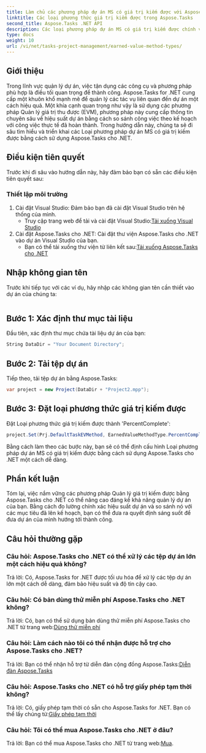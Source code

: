 ```yaml
---
title: Làm chủ các phương pháp dự án MS có giá trị kiếm được với Aspose.Tasks
linktitle: Các loại phương thức giá trị kiếm được trong Aspose.Tasks
second_title: Aspose.Tasks .NET API
description: Các loại phương pháp dự án MS có giá trị kiếm được chính với Aspose.Tasks cho .NET. Nâng cao hiệu quả quản lý dự án một cách dễ dàng.
type: docs
weight: 10
url: /vi/net/tasks-project-management/earned-value-method-types/
---
```

## Giới thiệu
Trong lĩnh vực quản lý dự án, việc tận dụng các công cụ và phương pháp phù hợp là điều tối quan trọng để thành công. Aspose.Tasks for .NET cung cấp một khuôn khổ mạnh mẽ để quản lý các tác vụ liên quan đến dự án một cách hiệu quả. Một khía cạnh quan trọng như vậy là sử dụng các phương pháp Quản lý giá trị thu được (EVM), phương pháp này cung cấp thông tin chuyên sâu về hiệu suất dự án bằng cách so sánh công việc theo kế hoạch với công việc thực tế đã hoàn thành. Trong hướng dẫn này, chúng ta sẽ đi sâu tìm hiểu và triển khai các Loại phương pháp dự án MS có giá trị kiếm được bằng cách sử dụng Aspose.Tasks cho .NET.
## Điều kiện tiên quyết
Trước khi đi sâu vào hướng dẫn này, hãy đảm bảo bạn có sẵn các điều kiện tiên quyết sau:
### Thiết lập môi trường
1. Cài đặt Visual Studio: Đảm bảo bạn đã cài đặt Visual Studio trên hệ thống của mình.
   -  Truy cập trang web để tải và cài đặt Visual Studio:[Tải xuống Visual Studio](https://visualstudio.microsoft.com/downloads/)
2. Cài đặt Aspose.Tasks cho .NET: Cài đặt thư viện Aspose.Tasks cho .NET vào dự án Visual Studio của bạn.
   -  Bạn có thể tải xuống thư viện từ liên kết sau:[Tải xuống Aspose.Tasks cho .NET](https://releases.aspose.com/tasks/net/)

## Nhập không gian tên
Trước khi tiếp tục với các ví dụ, hãy nhập các không gian tên cần thiết vào dự án của chúng ta:
```csharp

```

## Bước 1: Xác định thư mục tài liệu
Đầu tiên, xác định thư mục chứa tài liệu dự án của bạn:
```csharp
String DataDir = "Your Document Directory";
```
## Bước 2: Tải tệp dự án
Tiếp theo, tải tệp dự án bằng Aspose.Tasks:
```csharp
var project = new Project(DataDir + "Project2.mpp");
```
## Bước 3: Đặt loại phương thức giá trị kiếm được
Đặt Loại phương thức giá trị kiếm được thành 'PercentComplete':
```csharp
project.Set(Prj.DefaultTaskEVMethod, EarnedValueMethodType.PercentComplete);
```
Bằng cách làm theo các bước này, bạn sẽ có thể định cấu hình Loại phương pháp dự án MS có giá trị kiếm được bằng cách sử dụng Aspose.Tasks cho .NET một cách dễ dàng.

## Phần kết luận
Tóm lại, việc nắm vững các phương pháp Quản lý giá trị kiếm được bằng Aspose.Tasks cho .NET có thể nâng cao đáng kể khả năng quản lý dự án của bạn. Bằng cách đo lường chính xác hiệu suất dự án và so sánh nó với các mục tiêu đã lên kế hoạch, bạn có thể đưa ra quyết định sáng suốt để đưa dự án của mình hướng tới thành công.
## Câu hỏi thường gặp
### Câu hỏi: Aspose.Tasks cho .NET có thể xử lý các tệp dự án lớn một cách hiệu quả không?
Trả lời: Có, Aspose.Tasks for .NET được tối ưu hóa để xử lý các tệp dự án lớn một cách dễ dàng, đảm bảo hiệu suất và độ tin cậy cao.
### Câu hỏi: Có bản dùng thử miễn phí Aspose.Tasks cho .NET không?
Trả lời: Có, bạn có thể sử dụng bản dùng thử miễn phí Aspose.Tasks cho .NET từ trang web:[Dùng thử miễn phí](https://releases.aspose.com/)
### Câu hỏi: Làm cách nào tôi có thể nhận được hỗ trợ cho Aspose.Tasks cho .NET?
 Trả lời: Bạn có thể nhận hỗ trợ từ diễn đàn cộng đồng Aspose.Tasks:[Diễn đàn Aspose.Tasks](https://forum.aspose.com/c/tasks/15)
### Câu hỏi: Aspose.Tasks cho .NET có hỗ trợ giấy phép tạm thời không?
 Trả lời: Có, giấy phép tạm thời có sẵn cho Aspose.Tasks for .NET. Bạn có thể lấy chúng từ:[Giấy phép tạm thời](https://purchase.aspose.com/temporary-license/)
### Câu hỏi: Tôi có thể mua Aspose.Tasks cho .NET ở đâu?
 Trả lời: Bạn có thể mua Aspose.Tasks cho .NET từ trang web:[Mua](https://purchase.aspose.com/buy).